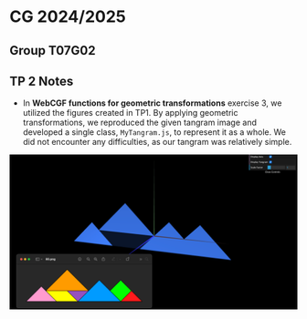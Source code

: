 # CG 2024/2025

## Group T07G02

## TP 2 Notes

- In **WebCGF functions for geometric transformations** exercise 3, we utilized the figures created in TP1. By applying geometric transformations, we reproduced the given tangram image and developed a single class, `MyTangram.js`, to represent it as a whole. We did not encounter any difficulties, as our tangram was relatively simple.

![Screenshot 1](screenshots/cg-t07g02-tp2-1.png)
